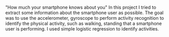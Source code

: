 "How much your smartphone knows about you"
In this project I tried to extract some information about the smartphone user as possible. The goal was to use the accelerometer, gyroscope to perform activity recognition to identify the physical activity, such as walking, standing that a smartphone user is performing. I used simple logistic regression to identify activities.

